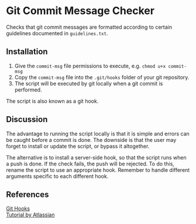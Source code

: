 # Git Commit Message Checker

Checks that git commit messages are formatted according to certain guidelines documented in `guidelines.txt`.

## Installation

1. Give the `commit-msg` file permissions to execute, e.g. `chmod u+x commit-msg`
2. Copy the `commit-msg` file into the `.git/hooks` folder of your git repository.
3. The script will be executed by git locally when a git commit is performed.

The script is also known as a git hook.

## Discussion

The advantage to running the script locally is that it is simple and errors can be caught before a commit is done. The downside is that the user may forget to install or update the script, or bypass it altogether.

The alternative is to install a server-side hook, so that the script runs when a push is done. If the check fails, the push will be rejected. To do this, rename the script to use an appropriate hook. Remember to handle different arguments specific to each different hook.

## References
[Git Hooks](https://git-scm.com/book/en/v2/Customizing-Git-Git-Hooks)  
[Tutorial by Atlassian](https://www.atlassian.com/git/tutorials/git-hooks/local-hooks)
